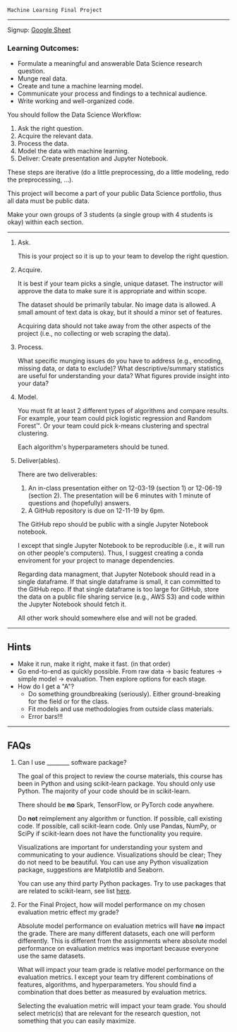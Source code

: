     Machine Learning Final Project
------

Signup: [Google Sheet](https://docs.google.com/spreadsheets/d/1BU4AssSIvDE4IYBcCWG9bEbyRu0Ql90MqO962MudS-E/edit#gid=0)   
### Learning Outcomes:

- Formulate a meaningful and answerable Data Science research question.
- Munge real data.
- Create and tune a machine learning model.
- Communicate your process and findings to a technical audience.
- Write working and well-organized code.

You should follow the Data Science Workflow:

1. Ask the right question.
2. Acquire the relevant data.
3. Process the data.
4. Model the data with machine learning.
5. Deliver: Create presentation and Jupyter Notebook.

These steps are iterative (do a little preprocessing, do a little modeling, redo the preprocessing, …).

This project will become a part of your public Data Science portfolio, thus all data must be public data.  

Make your own groups of 3 students (a single group with 4 students is okay) within each section.

----

1. Ask.

	This is your project so it is up to your team to develop the right question. 

2. Acquire.
	
	It is best if your team picks a single, unique dataset. The instructor will approve the data to make sure it is appropriate and within scope.

    The dataset should be primarily tabular. No image data is allowed. A small amount of text data is okay, but it should a minor set of features.

	Acquiring data should not take away from the other aspects of the project (i.e., no collecting or web scraping the data). 

3. Process.

	What specific munging issues do you have to address (e.g., encoding, missing data, or data to exclude)? What descriptive/summary statistics are useful for understanding your data? What figures provide insight into your data?

3. Model.

	You must fit at least 2 different types of algorithms and compare results. For example, your team could pick logistic regression and Random Forest™. Or your team could pick k-means clustering and spectral clustering.

    Each algorithm's hyperparameters should be tuned.

5. Deliver(ables).

    There are two deliverables:

    1. An in-class presentation either on 12-03-19 (section 1) or 12-06-19 (section 2). The presentation will be 6 minutes with 1 minute of questions and (hopefully) answers.
    2. A GitHub repository is due on 12-11-19 by 6pm.

    The GitHub repo should be public with a single Jupyter Notebook notebook. 

    I except that single Jupyter Notebook to be reproducible (i.e., it will run on other people's computers). Thus, I suggest creating a conda enviroment for your project to manage dependencies.

    Regarding data managment, that Jupyter Notebook should read in a single dataframe. If that single dataframe is small, it can committed to the GitHub repo. If that single dataframe is too large for GitHub, store the data on a public file sharing service (e.g., AWS S3) and code within the Jupyter Notebook should fetch it.

    All other work should somewhere else and will not be graded. 

----
Hints
----

- Make it run, make it right, make it fast. (in that order)
- Go end-to-end as quickly possible. From raw data -> basic features -> simple model -> evaluation. Then explore options for each stage.
- How do I get a "A"? 
    - Do something groundbreaking (seriously). Either ground-breaking for the field or for the class.
    - Fit models and use methodologies from outside class materials.
    - Error bars!!!

----
FAQs
-----

1. Can I use \_\_\_\_\_\_\_\_ software package?

    The goal of this project to review the course materials, this course has been in Python and using scikit-learn package. You should only use Python. The majority of your code should be in scikit-learn.

    There should be __no__ Spark, TensorFlow, or PyTorch code anywhere. 

    Do __not__ reimplement any algorithm or function. If possible, call existing code. If possible, call scikit-learn code. Only use Pandas, NumPy, or SciPy if scikit-learn does not have the functionality you require.

    Visualizations are important for understanding your system and communicating to your audience. Visualizations should be clear; They do not need to be beautiful. You can use any Python visualization package, suggestions are Matplotlib and Seaborn.

    You can use any third party Python packages. Try to use packages that are related to scikit-learn, see list [here](https://scikit-learn.org/stable/related_projects.html).


1. For the Final Project, how will model performance on my chosen evaluation metric effect my grade?

    Absolute model performance on evaluation metrics will have __no__ impact the grade. There are many different datasets, each one will perform differently. This is different from the assignments where absolute model performance on evaluation metrics was important because everyone use the same datasets.

    What will impact your team grade is relative model performance on the evaluation metrics. I except your team try different combinations of features, algorithms, and hyperparameters. You should find a combination that does better as measured by evaluation metrics.

    Selecting the evaluation metric will impact your team grade. You should select metric(s) that are relevant for the research question, not something that you can easily maximize.




